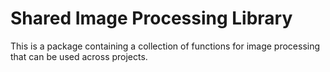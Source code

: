 # Shared Image Processing Library

This is a package containing a collection of functions for image processing that can be used across projects. 